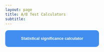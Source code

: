 ```yaml
---
layout: page
title: A/B Test Calculators
subtitle: 
---
```

<form>
<input class="MyButton" type="button" value="Statistical significance calculator" onclick="window.location.href='https://app.gorkemmeral.com/shiny/A-B-test-significance-calculator/'" />
</form>

<head>
<style>
input.MyButton {
display:inline-block;     
margin:0 auto;
width: 300px;
padding: 20px;
cursor: pointer;
font-weight: bold;
font-size: 90%;
background: #428EF0;
color: #fff;
border: 0px solid #3366cc;
border-radius: 10px;
}
input.MyButton:hover {
color: #ffff;
background: #404040;
border: 1px solid #fff;
}
</style>
</head>

<!-- Calendly badge widget begin -->
<link href="https://assets.calendly.com/assets/external/widget.css" rel="stylesheet">
<script src="https://assets.calendly.com/assets/external/widget.js" type="text/javascript"></script>
<script type="text/javascript">Calendly.initBadgeWidget({url: 'https://calendly.com/gorkemmeral/meeting', text: 'Schedule a meeting', color: '#4d5055', branding: false});</script>
<!-- Calendly badge widget end -->
